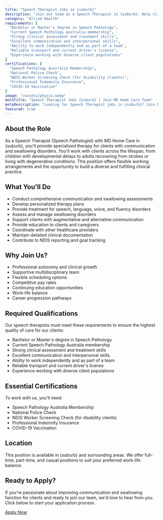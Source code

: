 ```yaml
---
title: "Speech Therapist Jobs in {suburb}"
description: "Join our team as a Speech Therapist in {suburb}. Help clients of all ages improve communication skills, swallowing function, and quality of life through specialized therapy."
category: "Allied Health"
requirements: [
  "Bachelor or Master's degree in Speech Pathology",
  "Current Speech Pathology Australia membership",
  "Strong clinical assessment and treatment skills",
  "Excellent communication and interpersonal skills",
  "Ability to work independently and as part of a team",
  "Reliable transport and current driver's license",
  "Experience working with diverse client populations"
]
certifications: [
  "Speech Pathology Australia Membership",
  "National Police Check",
  "NDIS Worker Screening Check (for disability clients)",
  "Professional Indemnity Insurance",
  "COVID-19 Vaccination"
]
image: "/assets/physio.webp"
metaTitle: "Speech Therapist Jobs {suburb} | Join MD Home Care Team"
metaDescription: "Looking for Speech Therapist jobs in {suburb}? Join MD Home Care's allied health team. Provide mobile speech therapy services with flexible hours and competitive rates."
featured: true
---
```


## About the Role

As a Speech Therapist (Speech Pathologist) with MD Home Care in {suburb}, you'll provide specialized therapy for clients with communication and swallowing disorders. You'll work with clients across the lifespan, from children with developmental delays to adults recovering from strokes or living with degenerative conditions. This position offers flexible working arrangements and the opportunity to build a diverse and fulfilling clinical practice.

## What You'll Do

- Conduct comprehensive communication and swallowing assessments
- Develop personalized therapy plans
- Provide treatment for speech, language, voice, and fluency disorders
- Assess and manage swallowing disorders
- Support clients with augmentative and alternative communication
- Provide education to clients and caregivers
- Coordinate with other healthcare providers
- Maintain detailed clinical documentation
- Contribute to NDIS reporting and goal tracking

## Why Join Us?

- Professional autonomy and clinical growth
- Supportive multidisciplinary team
- Flexible scheduling options
- Competitive pay rates
- Continuing education opportunities
- Work-life balance
- Career progression pathways

## Required Qualifications

Our speech therapists must meet these requirements to ensure the highest quality of care for our clients:

- Bachelor or Master's degree in Speech Pathology
- Current Speech Pathology Australia membership
- Strong clinical assessment and treatment skills
- Excellent communication and interpersonal skills
- Ability to work independently and as part of a team
- Reliable transport and current driver's license
- Experience working with diverse client populations

## Essential Certifications

To work with us, you'll need:

- Speech Pathology Australia Membership
- National Police Check
- NDIS Worker Screening Check (for disability clients)
- Professional Indemnity Insurance
- COVID-19 Vaccination

## Location

This position is available in {suburb} and surrounding areas. We offer full-time, part-time, and casual positions to suit your preferred work-life balance.

## Ready to Apply?

If you're passionate about improving communication and swallowing function for clients and ready to join our team, we'd love to hear from you. Click below to start your application process.

[Apply Now](/contact) 